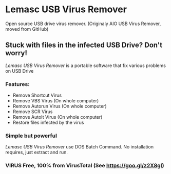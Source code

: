 # Lemasc USB Virus Remover 
Open source USB drive virus remover. (Originaly AIO USB Virus Remover, moved from GitHub)
## Stuck with files in the infected USB Drive? Don't worry!
*Lemasc USB Virus Remover* is a portable software that fix various problems on USB Drive
### Features:
* Remove Shortcut Virus
* Remove VBS Virus (On whole computer)
* Remove Autorun Virus (On whole computer)
* Remove SCR Virus
* Remove AutoIt Virus (On whole computer)
* Restore files infected by the virus
### Simple but powerful
*Lemasc USB Virus Remover* use DOS Batch Command.
No installation requires, just extract and run.

### VIRUS Free, 100% from VirusTotal (See https://goo.gl/z2X8gl)
